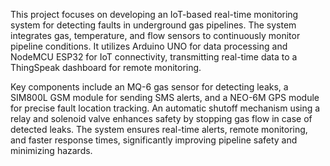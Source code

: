 This project focuses on developing an IoT-based real-time monitoring system for detecting faults in underground gas pipelines. The system integrates gas, temperature, and flow sensors to continuously monitor pipeline conditions. It utilizes Arduino UNO for data processing and NodeMCU ESP32 for IoT connectivity, transmitting real-time data to a ThingSpeak dashboard for remote monitoring.

Key components include an MQ-6 gas sensor for detecting leaks, a SIM800L GSM module for sending SMS alerts, and a NEO-6M GPS module for precise fault location tracking. An automatic shutoff mechanism using a relay and solenoid valve enhances safety by stopping gas flow in case of detected leaks. The system ensures real-time alerts, remote monitoring, and faster response times, significantly improving pipeline safety and minimizing hazards.
